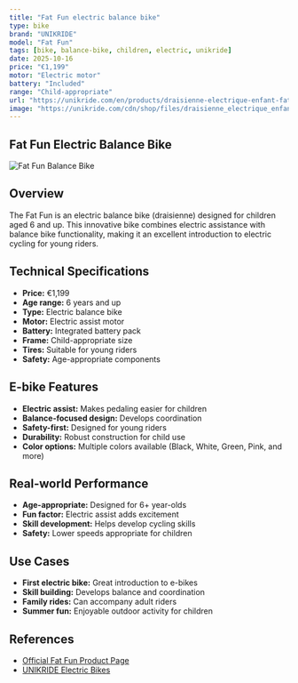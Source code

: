 ```yaml
---
title: "Fat Fun electric balance bike"
type: bike
brand: "UNIKRIDE"
model: "Fat Fun"
tags: [bike, balance-bike, children, electric, unikride]
date: 2025-10-16
price: "€1,199"
motor: "Electric motor"
battery: "Included"
range: "Child-appropriate"
url: "https://unikride.com/en/products/draisienne-electrique-enfant-fat-fun"
image: "https://unikride.com/cdn/shop/files/draisienne_electrique_enfant_6ans.jpg"
---
```


## Fat Fun Electric Balance Bike

![Fat Fun Balance Bike](https://unikride.com/cdn/shop/files/draisienne_electrique_enfant_6ans.jpg)

## Overview

The Fat Fun is an electric balance bike (draisienne) designed for children aged 6 and up. This innovative bike combines electric assistance with balance bike functionality, making it an excellent introduction to electric cycling for young riders.

## Technical Specifications

<!-- BIKE_SPECS_TABLE_START -->
<!-- BIKE_SPECS_TABLE_END -->

- **Price:** €1,199
- **Age range:** 6 years and up
- **Type:** Electric balance bike
- **Motor:** Electric assist motor
- **Battery:** Integrated battery pack
- **Frame:** Child-appropriate size
- **Tires:** Suitable for young riders
- **Safety:** Age-appropriate components

## E-bike Features

- **Electric assist:** Makes pedaling easier for children
- **Balance-focused design:** Develops coordination
- **Safety-first:** Designed for young riders
- **Durability:** Robust construction for child use
- **Color options:** Multiple colors available (Black, White, Green, Pink, and more)

## Real-world Performance

- **Age-appropriate:** Designed for 6+ year-olds
- **Fun factor:** Electric assist adds excitement
- **Skill development:** Helps develop cycling skills
- **Safety:** Lower speeds appropriate for children

## Use Cases

- **First electric bike:** Great introduction to e-bikes
- **Skill building:** Develops balance and coordination
- **Family rides:** Can accompany adult riders
- **Summer fun:** Enjoyable outdoor activity for children

## References

- [Official Fat Fun Product Page](https://unikride.com/en/products/draisienne-electrique-enfant-fat-fun)
- [UNIKRIDE Electric Bikes](https://unikride.com/en/collections/velos-electriques)
